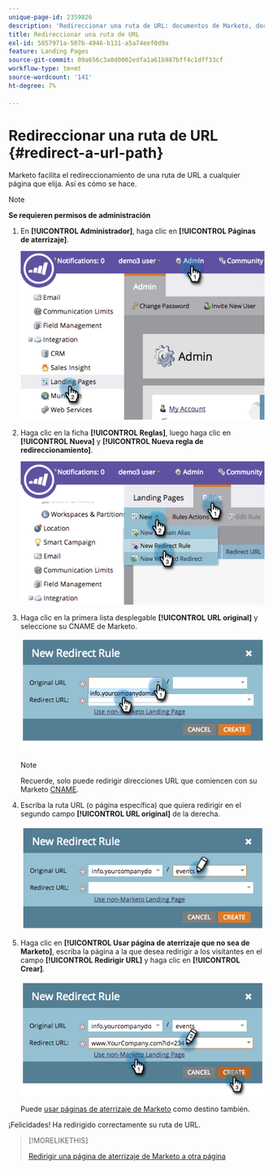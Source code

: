 ```yaml
---
unique-page-id: 2359826
description: 'Redireccionar una ruta de URL: documentos de Marketo, documentación del producto'
title: Redireccionar una ruta de URL
exl-id: 5857971a-507b-4946-b131-a5a74eef0d9a
feature: Landing Pages
source-git-commit: 09a656c3a0d0002edfa1a61b987bff4c1dff33cf
workflow-type: tm+mt
source-wordcount: '141'
ht-degree: 7%

---
```


# Redireccionar una ruta de URL {#redirect-a-url-path}

Marketo facilita el redireccionamiento de una ruta de URL a cualquier página que elija. Así es cómo se hace.

>[!NOTE]
>
>**Se requieren permisos de administración**

1. En **[!UICONTROL Administrador]**, haga clic en **[!UICONTROL Páginas de aterrizaje]**.

   ![](assets/image2014-9-18-13-3a43-3a29.png)

1. Haga clic en la ficha **[!UICONTROL Reglas]**, luego haga clic en **[!UICONTROL Nueva]** y **[!UICONTROL Nueva regla de redireccionamiento]**.

   ![](assets/image2014-9-18-13-3a43-3a40.png)

1. Haga clic en la primera lista desplegable **[!UICONTROL URL original]** y seleccione su CNAME de Marketo.

   ![](assets/image2014-9-18-13-3a43-3a49.png)

   >[!NOTE]
   >
   >Recuerde, solo puede redirigir direcciones URL que comiencen con su Marketo [CNAME](/help/marketo/product-docs/demand-generation/landing-pages/landing-page-actions/customize-your-landing-page-urls-with-a-cname.md).

1. Escriba la ruta URL (o página específica) que quiera redirigir en el segundo campo **[!UICONTROL URL original]** de la derecha.

   ![](assets/image2014-9-18-13-3a43-3a59.png)

1. Haga clic en **[!UICONTROL Usar página de aterrizaje que no sea de Marketo]**, escriba la página a la que desea redirigir a los visitantes en el campo **[!UICONTROL Redirigir URL]** y haga clic en **[!UICONTROL Crear]**.

   ![](assets/image2014-9-18-13-3a44-3a7.png)

   Puede [usar páginas de aterrizaje de Marketo](/help/marketo/product-docs/demand-generation/landing-pages/landing-page-actions/redirect-a-marketo-landing-page-to-another-page.md) como destino también.

¡Felicidades! Ha redirigido correctamente su ruta de URL.

>[!MORELIKETHIS]
>
>[Redirigir una página de aterrizaje de Marketo a otra página](/help/marketo/product-docs/demand-generation/landing-pages/landing-page-actions/redirect-a-marketo-landing-page-to-another-page.md)
